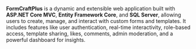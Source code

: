**FormCraftPlus** is a dynamic and extensible web application built with **ASP.NET Core MVC**, **Entity Framework Core**, and **SQL Server**, allowing users to create, manage, and interact with custom forms and templates. It includes features like user authentication, real-time interactivity, role-based access, template sharing, likes, comments, admin moderation, and a powerful dashboard for insights.
